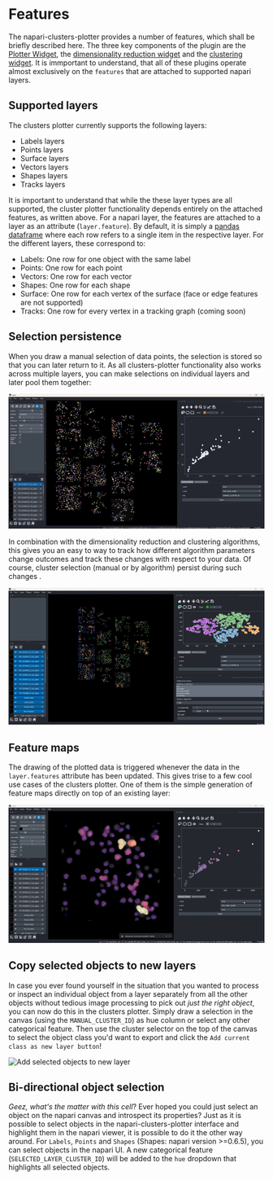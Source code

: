 # Features

The napari-clusters-plotter provides a number of features, which shall be briefly described here. The three key components of the plugin are the [Plotter Widget](widget:plotter), the [dimensionality reduction widget](widget:dimensionality_reduction) and the [clustering widget](widget:clustering). It is immportant to understand, that all of these plugins operate almost exclusively on the `features` that are attached to supported napari layers.

## Supported layers

The clusters plotter currently supports the following layers:

- Labels layers
- Points layers
- Surface layers
- Vectors layers
- Shapes layers
- Tracks layers


It is important to understand that while the these layer types are all supported, the cluster plotter functionality depends entirely on the attached features, as written above. For a napari layer, the features are attached to a layer as an attribute (`layer.feature`). By default, it is simply a [pandas dataframe](https://pandas.pydata.org/pandas-docs/stable/reference/api/pandas.DataFrame.html) where each row refers to a single item in the respective layer. For the different layers, these correspond to:

- Labels: One row for one object with the same label
- Points: One row for each point
- Vectors: One row for each vector
- Shapes: One row for each shape
- Surface: One row for each vertex of the surface (face or edge features are not supported)
- Tracks: One row for every vertex in a tracking graph (coming soon)

## Selection persistence

When you draw a manual selection of data points, the selection is stored so that you can later return to it. As all clusters-plotter functionality also works across multiple layers, you can make selections on individual layers and later pool them together:

![Persistence of selected features](./imgs/features_immediacy2.gif)

In combination with the dimensionality reduction and clustering algorithms, this gives you an easy to way to track how different algorithm parameters change outcomes and track these changes with respect to your data. Of course, cluster selection (manual or by algorithm) persist during such changes .

![Cluster persistence during algorithm change](./imgs/feature_immediacy3.gif)

## Feature maps

The drawing of the plotted data is triggered whenever the data in the `layer.features` attribute has been updated. This gives trise to a few cool use cases of the clusters plotter. One of them is the simple generation of feature maps directly on top of an existing layer:

![Feature map generation](./imgs/features_immediacy1.gif)

## Copy selected objects to new layers

In case you ever found yourself in the situation that you wanted to process or inspect an individual object from a layer separately from all the other objects without tedious image processing to pick out *just the right object*, you can now do this in the clusters plotter. Simply draw a selection in the canvas (using the `MANUAL_CLUSTER_ID`) as hue column or select any other categorical feature. Then use the cluster selector on the top of the canvas to select the object class you'd want to export and click the `Add current class as new layer button`!

![Add selected objects to new layer](./imgs/copy_export_objects_function.gif)

## Bi-directional object selection

*Geez, what's the matter with this cell*? Ever hoped you could just select an object on the napari canvas and introspect its properties? Just as it is possible to select objects in the napari-clusters-plotter interface and highlight them in the napari viewer, it is possible to do it the other way around. For `Labels`, `Points` and `Shapes` (Shapes: napari version >=0.6.5), you can select objects in the napari UI. A new categorical feature (`SELECTED_LAYER_CLUSTER_ID`) will be added to the `hue` dropdown that highlights all selected objects.